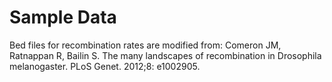 # Sample Data
Bed files for recombination rates are modified from:
Comeron JM, Ratnappan R, Bailin S. The many landscapes of recombination in Drosophila melanogaster. PLoS Genet. 2012;8: e1002905.
